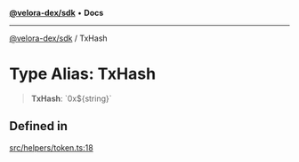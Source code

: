 [**@velora-dex/sdk**](../README.md) • **Docs**

***

[@velora-dex/sdk](../globals.md) / TxHash

# Type Alias: TxHash

> **TxHash**: \`0x$\{string\}\`

## Defined in

[src/helpers/token.ts:18](https://github.com/VeloraDEX/paraswap-sdk/blob/feat/velora/src/helpers/token.ts#L18)
